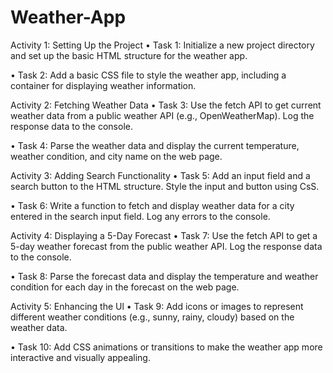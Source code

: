 # Weather-App

Activity 1: Setting Up the Project
• Task 1: Initialize a new project directory and set up the basic HTML structure for the weather app.

• Task 2: Add a basic CSS file to style the weather app, including a container for displaying weather information.

Activity 2: Fetching Weather Data
• Task 3: Use the fetch API to get current weather data from a public weather API (e.g., OpenWeatherMap). Log the response data to the console.

• Task 4: Parse the weather data and display the current temperature, weather condition, and city name on the web page.

Activity 3: Adding Search Functionality
• Task 5: Add an input field and a search button to the HTML structure. Style the input and button using CsS.

• Task 6: Write a function to fetch and display weather data for a city entered in the search input field. Log any errors to the console.

Activity 4: Displaying a 5-Day Forecast
• Task 7: Use the fetch API to get a 5-day weather forecast from the public weather API. Log the response data to the console.

• Task 8: Parse the forecast data and display the temperature and weather condition for each day in the forecast on the web page.

Activity 5: Enhancing the Ul
• Task 9: Add icons or images to represent different weather conditions (e.g., sunny, rainy, cloudy) based on the weather data.

• Task 10: Add CSS animations or transitions to make the weather app more interactive and visually appealing.
